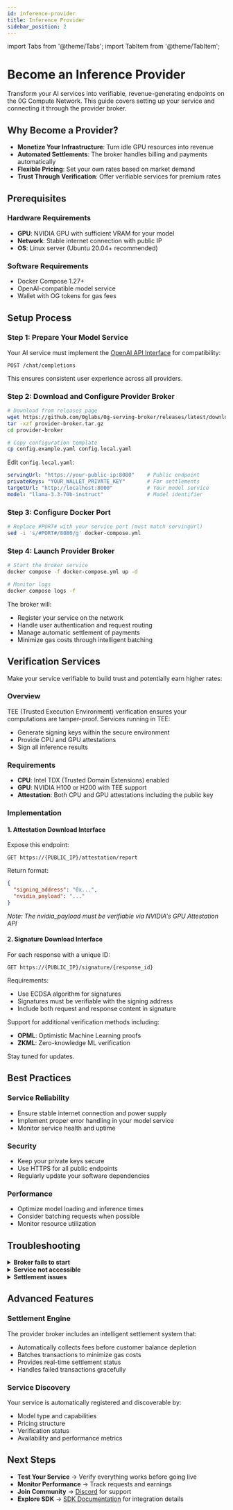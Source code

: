 ```yaml
---
id: inference-provider
title: Inference Provider
sidebar_position: 2
---
```


import Tabs from '@theme/Tabs';
import TabItem from '@theme/TabItem';

# Become an Inference Provider

Transform your AI services into verifiable, revenue-generating endpoints on the 0G Compute Network. This guide covers setting up your service and connecting it through the provider broker.

## Why Become a Provider?

- **Monetize Your Infrastructure**: Turn idle GPU resources into revenue
- **Automated Settlements**: The broker handles billing and payments automatically
- **Flexible Pricing**: Set your own rates based on market demand
- **Trust Through Verification**: Offer verifiable services for premium rates

## Prerequisites

### Hardware Requirements
- **GPU**: NVIDIA GPU with sufficient VRAM for your model
- **Network**: Stable internet connection with public IP
- **OS**: Linux server (Ubuntu 20.04+ recommended)

### Software Requirements
- Docker Compose 1.27+
- OpenAI-compatible model service
- Wallet with OG tokens for gas fees

## Setup Process

### Step 1: Prepare Your Model Service

Your AI service must implement the [OpenAI API Interface](https://platform.openai.com/docs/api-reference/chat) for compatibility:

```
POST /chat/completions
```

This ensures consistent user experience across all providers.

### Step 2: Download and Configure Provider Broker

```bash
# Download from releases page
wget https://github.com/0glabs/0g-serving-broker/releases/latest/download/provider-broker.tar.gz
tar -xzf provider-broker.tar.gz
cd provider-broker

# Copy configuration template
cp config.example.yaml config.local.yaml
```

Edit `config.local.yaml`:
```yaml
servingUrl: "https://your-public-ip:8080"    # Public endpoint
privateKeys: "YOUR_WALLET_PRIVATE_KEY"       # For settlements
targetUrl: "http://localhost:8000"           # Your model service
model: "llama-3.3-70b-instruct"              # Model identifier
```

### Step 3: Configure Docker Port

```bash
# Replace #PORT# with your service port (must match servingUrl)
sed -i 's/#PORT#/8080/g' docker-compose.yml
```

### Step 4: Launch Provider Broker

```bash
# Start the broker service
docker compose -f docker-compose.yml up -d

# Monitor logs
docker compose logs -f
```

The broker will:
- Register your service on the network
- Handle user authentication and request routing
- Manage automatic settlement of payments
- Minimize gas costs through intelligent batching

## Verification Services

Make your service verifiable to build trust and potentially earn higher rates:

<Tabs>
<TabItem value="teeml" label="TEE Verification (TeeML)" default>

### Overview

TEE (Trusted Execution Environment) verification ensures your computations are tamper-proof. Services running in TEE:
- Generate signing keys within the secure environment
- Provide CPU and GPU attestations
- Sign all inference results

### Requirements

- **CPU**: Intel TDX (Trusted Domain Extensions) enabled
- **GPU**: NVIDIA H100 or H200 with TEE support
- **Attestation**: Both CPU and GPU attestations including the public key

### Implementation

#### 1. Attestation Download Interface

Expose this endpoint:
```
GET https://{PUBLIC_IP}/attestation/report
```

Return format:
```json
{
  "signing_address": "0x...",
  "nvidia_payload": "..."
}
```

*Note: The nvidia_payload must be verifiable via NVIDIA's GPU Attestation API*

#### 2. Signature Download Interface

For each response with a unique ID:
```
GET https://{PUBLIC_IP}/signature/{response_id}
```

Requirements:
- Use ECDSA algorithm for signatures
- Signatures must be verifiable with the signing address
- Include both request and response content in signature

</TabItem>
<TabItem value="future" label="OPML, ZKML (Coming Soon)">

Support for additional verification methods including:
- **OPML**: Optimistic Machine Learning proofs
- **ZKML**: Zero-knowledge ML verification

Stay tuned for updates.

</TabItem>
</Tabs>

## Best Practices

### Service Reliability
- Ensure stable internet connection and power supply
- Implement proper error handling in your model service
- Monitor service health and uptime

### Security
- Keep your private keys secure
- Use HTTPS for all public endpoints
- Regularly update your software dependencies

### Performance
- Optimize model loading and inference times
- Consider batching requests when possible
- Monitor resource utilization

## Troubleshooting

<details>
<summary><b>Broker fails to start</b></summary>

- Verify Docker Compose is installed correctly
- Check port availability
- Ensure config.local.yaml syntax is valid
- Review logs: `docker compose logs`
</details>

<details>
<summary><b>Service not accessible</b></summary>

- Confirm firewall allows incoming connections
- Verify public IP/domain is correct
- Test local service: `curl http://localhost:8000/chat/completions`
</details>

<details>
<summary><b>Settlement issues</b></summary>

The automatic settlement engine handles payments. If issues occur:
- Check wallet has sufficient gas
- Verify network connectivity
- Monitor settlement logs in broker output
</details>

## Advanced Features

### Settlement Engine

The provider broker includes an intelligent settlement system that:
- Automatically collects fees before customer balance depletion
- Batches transactions to minimize gas costs
- Provides real-time settlement status
- Handles failed transactions gracefully

### Service Discovery

Your service is automatically registered and discoverable by:
- Model type and capabilities
- Pricing structure
- Verification status
- Availability and performance metrics

## Next Steps

- **Test Your Service** → Verify everything works before going live
- **Monitor Performance** → Track requests and earnings
- **Join Community** → [Discord](https://discord.gg/0glabs) for support
- **Explore SDK** → [SDK Documentation](./sdk) for integration details